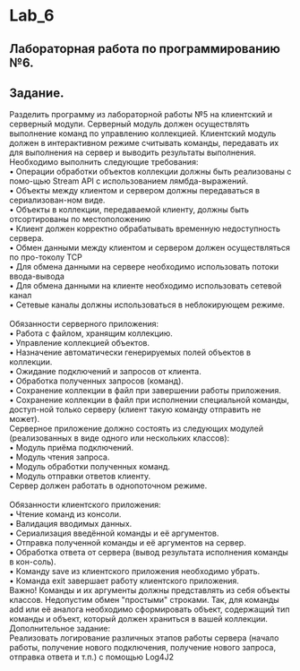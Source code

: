 # Lab_6  
## Лабораторная работа по программированию №6.
## Задание.  
Разделить программу из лабораторной работы №5 на клиентский и серверный модули. Серверный модуль должен осуществлять выполнение команд по управлению коллекцией. Клиентский модуль должен в интерактивном режиме считывать команды, передавать их для выполнения на сервер и выводить результаты выполнения.
Необходимо выполнить следующие требования:<br>
•	Операции обработки объектов коллекции должны быть реализованы с помо-щью Stream API с использованием лямбда-выражений.<br>
•	Объекты между клиентом и сервером должны передаваться в сериализован-ном виде.<br>
•	Объекты в коллекции, передаваемой клиенту, должны быть отсортированы по местоположению<br>
•	Клиент должен корректно обрабатывать временную недоступность сервера.<br>
•	Обмен данными между клиентом и сервером должен осуществляться по про-токолу TCP<br>
•	Для обмена данными на сервере необходимо использовать потоки ввода-вывода<br>
•	Для обмена данными на клиенте необходимо использовать сетевой канал<br>
•	Сетевые каналы должны использоваться в неблокирующем режиме.<br>
<br>
Обязанности серверного приложения:<br>
•	Работа с файлом, хранящим коллекцию.<br>
•	Управление коллекцией объектов.<br>
•	Назначение автоматически генерируемых полей объектов в коллекции.<br>
•	Ожидание подключений и запросов от клиента.<br>
•	Обработка полученных запросов (команд).<br>
•	Сохранение коллекции в файл при завершении работы приложения.<br>
•	Сохранение коллекции в файл при исполнении специальной команды, доступ-ной только серверу (клиент такую команду отправить не может).<br>
Серверное приложение должно состоять из следующих модулей (реализованных в виде одного или нескольких классов):<br>
•	Модуль приёма подключений.<br>
•	Модуль чтения запроса.<br>
•	Модуль обработки полученных команд.<br>
•	Модуль отправки ответов клиенту.<br>
Сервер должен работать в однопоточном режиме.<br>
<br>
Обязанности клиентского приложения:<br>
•	Чтение команд из консоли.<br>
•	Валидация вводимых данных.<br>
•	Сериализация введённой команды и её аргументов.<br>
•	Отправка полученной команды и её аргументов на сервер.<br>
•	Обработка ответа от сервера (вывод результата исполнения команды в кон-соль).<br>
•	Команду save из клиентского приложения необходимо убрать.<br>
•	Команда exit завершает работу клиентского приложения.<br>
Важно! Команды и их аргументы должны представлять из себя объекты классов. Недопустим обмен "простыми" строками. Так, для команды add или её аналога необходимо сформировать объект, содержащий тип команды и объект, который должен храниться в вашей коллекции.<br>
Дополнительное задание:<br>
Реализовать логирование различных этапов работы сервера (начало работы, получение нового подключения, получение нового запроса, отправка ответа и т.п.) с помощью Log4J2<br>
